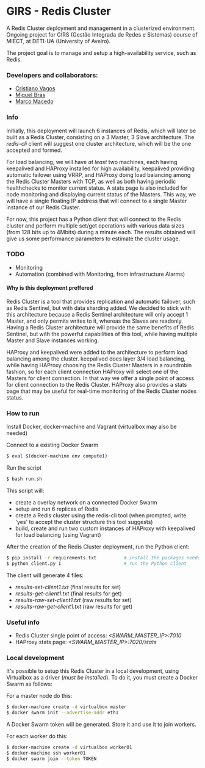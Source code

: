 # GIRS - Redis Cluster
A Redis Cluster deployment and management in a clusterized environment.
Ongoing project for GIRS (Gestão Integrada de Redes e Sistemas) course of MIECT, at DETI-UA (University of Aveiro).

The project goal is to manage and setup a high-availability service, such as Redis.

### Developers and collaborators:
- [Cristiano Vagos](http://github.com/cristianovagos)
- [Miguel Bras](http://github.com/miguelbras)
- [Marco Macedo](http://github.com/marcomacedo)

### Info
Initially, this deployment will launch 6 instances of Redis, which will later be built as a Redis Cluster, consisting on a 
3 Master, 3 Slave architecture. The _redis-cli_ client will suggest one cluster architecture, which will be the one
accepted and formed.

For load balancing, we will have _at least_ two machines, each having keepalived and HAProxy installed for high availability,
keepalived providing automatic failover using VRRP, and HAProxy doing load balancing among the Redis Cluster Masters with TCP, as well as
both having periodic healthchecks to monitor current status.
A stats page is also included for node monitoring and displaying current status of the Masters. This way, we will have a single floating
IP address that will connect to a single Master instance of our Redis Cluster.

For now, this project has a Python client that will connect to the Redis cluster and perform multiple set/get operations
with various data sizes (from 128 bits up to 4Mbits) during a minute each. The results obtained will give us some
performance parameters to estimate the cluster usage.

### TODO
* Monitoring
* Automation (combined with Monitoring, from infrastructure Alarms)

#### Why is this deployment preffered

Redis Cluster is a tool that provides replication and automatic failover, such as Redis Sentinel, but with data 
sharding added. We decided to stick with this architecture because a Redis Sentinel architecture will only accept 
1 Master, and only permits writes to it, whereas the Slaves are readonly. Having a Redis Cluster architecture will 
provide the same benefits of Redis Sentinel, but with the powerful capabilities of this tool, while having multiple 
Master and Slave instances working.

HAProxy and keepalived were added to the architecture to perform load balancing among the cluster.
keepalived does layer 3/4 load balancing, while having HAProxy choosing the Redis Cluster Masters in a roundrobin fashion,
so for each client connection HAProxy will select one of the Masters for client connection. In that way we offer a single
point of access for client connection to the Redis Cluster. HAProxy also provides a stats page that may be useful for
real-time monitoring of the Redis Cluster nodes status.

### How to run

Install Docker, docker-machine and Vagrant (virtualbox may also be needed)

Connect to a existing Docker Swarm
```sh
$ eval $(docker-machine env compute1)
```

Run the script
```sh
$ bash run.sh
```

This script will:
- create a overlay network on a connected Docker Swarm
- setup and run 6 replicas of Redis
- create a Redis cluster using the redis-cli tool (when prompted, write 'yes' to accept the cluster structure this tool suggests)
- build, create and run two custom instances of HAProxy with keepalived for load balancing (using Vagrant)

After the creation of the Redis Cluster deployment, run the Python client:
```sh
$ pip install -r requirements.txt          # install the packages needed
$ python client.py 1                       # run the Python client
```

The client will generate 4 files:
- _results-set-client1.txt_ (final results for set)
- _results-get-client1.txt_ (final results for get)
- _results-raw-set-client1.txt_ (raw results for set)
- _results-raw-get-client1.txt_ (raw results for get)


### Useful info
- Redis Cluster single point of access: _<SWARM_MASTER_IP>:7010_
- HAProxy stats page: _<SWARM_MASTER_IP>:7020/stats_

### Local development

It's possible to setup this Redis Cluster in a local development, using Virtualbox as a driver (_must be installed_).
To do it, you must create a Docker Swarm as follows:

For a master node do this:
```sh
$ docker-machine create -d virtualbox master
$ docker swarm init --advertise-addr eth1
```
A Docker Swarm token will be generated. Store it and use it to join workers.

For each worker do this:
```sh
$ docker-machine create -d virtualbox worker01
$ docker-machine ssh worker01
$ docker swarm join --token TOKEN
```